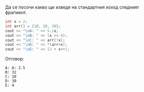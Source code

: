Да се посочи какво ще изведе на стандартния изход следният фрагмент.
```c++
int x = 2;
int arr[] = {10, 20, 30};
cout << "\nA: " << 5./x;
cout << "\nB: " << (x << 4);
cout << "\nC: " << arr[!x];
cout << "\nD: " << *(arr+x);
cout << "\nE: " << (2 + x++);
```

Отговор:
```
A: A: 2.5
B: 32
C: 10
D: 30
E: 4
```